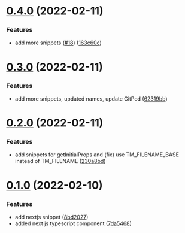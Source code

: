 # [0.4.0](https://github.com/avneesh0612/React-Next.js-snippets/compare/v0.3.0...v0.4.0) (2022-02-11)


### Features

* add more snippets ([#18](https://github.com/avneesh0612/React-Next.js-snippets/issues/18)) ([163c60c](https://github.com/avneesh0612/React-Next.js-snippets/commit/163c60cbcb9a87f5541608dc71eafdd7e2c0c312))



# [0.3.0](https://github.com/avneesh0612/React-Next.js-snippets/compare/v0.2.0...v0.3.0) (2022-02-11)


### Features

* add more snippets, updated names, update GitPod ([62319bb](https://github.com/avneesh0612/React-Next.js-snippets/commit/62319bb757a052cfa3aa64b12928480ef7db7731))



# [0.2.0](https://github.com/avneesh0612/React-Next.js-snippets/compare/v0.1.0...v0.2.0) (2022-02-11)


### Features

* add snippets for getInitialProps and (fix) use TM_FILENAME_BASE instead of TM_FILENAME ([230a8bd](https://github.com/avneesh0612/React-Next.js-snippets/commit/230a8bdaafe0094793beb9aac715736c2e6f1dc6))



# [0.1.0](https://github.com/avneesh0612/React-Next.js-snippets/compare/8bd2027d3a8fc5d30ea926319f263f029463139d...v0.1.0) (2022-02-10)


### Features

* add nextjs snippet ([8bd2027](https://github.com/avneesh0612/React-Next.js-snippets/commit/8bd2027d3a8fc5d30ea926319f263f029463139d))
* added next js typescript component ([7da5468](https://github.com/avneesh0612/React-Next.js-snippets/commit/7da54689a5ab29ac27d9cf7c5dbf48e3e7f80ed8))



